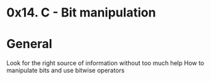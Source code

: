 # 0x14. C - Bit manipulation
# General
Look for the right source of information without too much help
How to manipulate bits and use bitwise operators